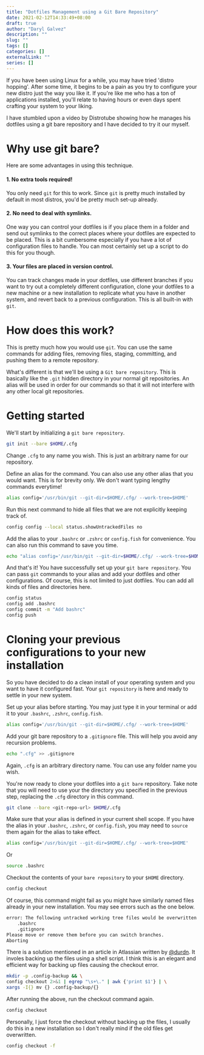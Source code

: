 ```yaml
---
title: "Dotfiles Management using a Git Bare Repository"
date: 2021-02-12T14:33:49+08:00
draft: true
author: "Daryl Galvez" 
description: ""
slug: "" 
tags: []
categories: []
externalLink: ""
series: []
---
```


If you have been using Linux for a while, you may have tried 'distro hopping'. After some time, it begins to be a pain as you try to configure your new distro just the way you like it. If you're like me who has a ton of applications installed, you'll relate to having hours or even days spent crafting your system to your liking.

I have stumbled upon a video by Distrotube showing how he manages his dotfiles using a git bare repository and I have decided to try it our myself.

# Why use git bare?

Here are some advantages in using this technique. 

#### 1. No extra tools required! 

You only need `git` for this to work. Since `git` is pretty much installed by default in most distros, you'd be pretty much set-up already.

#### 2. No need to deal with symlinks. 

One way you can control your dotfiles is if you place them in a folder and send out symlinks to the correct places where your dotfiles are expected to be placed. This is a bit cumbersome especially if you have a lot of configuration files to handle. You can most certainly set up a script to do this for you though.

#### 3. Your files are placed in version control.

You can track changes made in your dotfiles, use different branches if you want to try out a completely different configuration, clone your dotfiles to a new machine or a new installation to replicate what you have in another system, and revert back to a previous configuration. This is all built-in with `git`.

# How does this work?

This is pretty much how you would use `git`. You can use the same commands for adding files, removing files, staging, committing, and pushing them to a remote repository. 

What's different is that we'll be using a `Git bare repository`. This is basically like the `.git` hidden directory in your normal git repositories. An alias will be used in order for our commands so that it will not interfere with any other local git repositories.

# Getting started

We'll start by initializing a `git bare repository`.

```sh
git init --bare $HOME/.cfg
```

Change `.cfg` to any name you wish. This is just an arbitrary name for our repository. 

Define an alias for the command. You can also use any other alias that you would want. This is for brevity only. We don't want typing lengthy commands everytime!

```sh
alias config='/usr/bin/git --git-dir=$HOME/.cfg/ --work-tree=$HOME'
```

Run this next command to hide all files that we are not explicitly keeping track of.

```sh
config config --local status.showUntrackedFiles no
```

Add the alias to your `.bashrc` or `.zshrc` or `config.fish` for convenience. You can also run this command to save you time.

```sh
echo "alias config='/usr/bin/git --git-dir=$HOME/.cfg/ --work-tree=$HOME'" >> $HOME/.bashrc
```

And that's it! You have successfully set up your `git bare repository`. You can pass `git` commands to your alias and add your dotfiles and other configurations. Of course, this is not limited to just dotfiles. You can add all kinds of files and directories here.

```sh
config status
config add .bashrc
config commit -m "Add bashrc"
config push
```

# Cloning your previous configurations to your new installation

So you have decided to do a clean install of your operating system and you want to have it configured fast. Your `git repository` is here and ready to settle in your new system.

Set up your alias before starting. You may just type it in your terminal or add it to your `.bashrc`, `.zshrc`, `config.fish`.

```sh
alias config='/usr/bin/git --git-dir=$HOME/.cfg/ --work-tree=$HOME'
```

Add your git bare repository to a `.gitignore` file. This will help you avoid any recursion problems.

```sh
echo ".cfg" >> .gitignore
```
Again, `.cfg` is an arbitrary directory name. You can use any folder name you wish. 

You're now ready to clone your dotfiles into a `git bare` repository. Take note that you will need to use your the directory you specified in the previous step, replacing the `.cfg` directory in this command.

```sh
git clone --bare <git-repo-url> $HOME/.cfg
```

Make sure that your alias is defined in your current shell scope. If you have the alias in your `.bashrc`, `.zshrc`, or `config.fish`, you may need to `source` them again for the alias to take effect.

```sh
alias config='/usr/bin/git --git-dir=$HOME/.cfg/ --work-tree=$HOME'
```

Or

```sh
source .bashrc
```

Checkout the contents of your `bare repository` to your `$HOME` directory.

```sh
config checkout
```

Of course, this command might fail as you might have similarly named files already in your new installation. You may see errors such as the one below.

```sh
error: The following untracked working tree files would be overwritten by checkout:
    .bashrc
    .gitignore
Please move or remove them before you can switch branches.
Aborting
```

There is a solution mentioned in an article in Atlassian written by [@durdn](https://www.atlassian.com/git/tutorials/dotfiles). It involes backing up the files using a shell script. I think this is an elegant and efficient way for backing up files causing the checkout error.

```sh
mkdir -p .config-backup && \
config checkout 2>&1 | egrep "\s+\." | awk {'print $1'} | \
xargs -I{} mv {} .config-backup/{}
```

After running the above, run the checkout command again.

```sh
config checkout
```

Personally, I just force the checkout without backing up the files, I usually do this in a new installation so I don't really mind if the old files get overwritten.

```sh
config checkout -f
```
